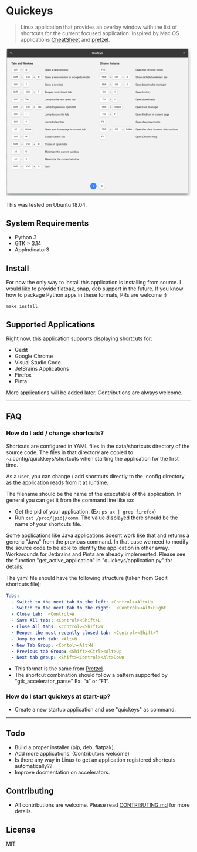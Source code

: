 # Quickeys

> Linux application that provides an overlay window with the list of shortcuts for the current focused application. Inspired by Mac OS applications [CheatSheet](https://mediaatelier.com/CheatSheet/) and [pretzel](https://github.com/amiechen/pretzel).

![screenshot](screenshot.png)

This was tested on Ubuntu 18.04.

## System Requirements

* Python 3
* GTK > 3.14
* AppIndicator3

## Install

For now the only way to install this application is installing from source. I would like to provide flatpak, snap, deb support in the future. If you know how to package Python apps in these formats, PRs are welcome ;)

```
make install
```

## Supported Applications

Right now, this application supports displaying shortcuts for:

* Gedit
* Google Chrome
* Visual Studio Code
* JetBrains Applications
* Firefox
* Pinta

More applications will be added later. Contributions are always welcome.

---

## FAQ

### How do I add / change shortcuts?

Shortcuts are configured in YAML files in the data/shortcuts directory of the source code. The files in that directory are copied to ~/.config/quickkeys/shortcuts when starting the application for the first time.

As a user, you can change / add shortcuts directly to the .config directory as the application reads from it at runtime.

The filename should be the name of the executable of the application. In general you can get it from the command line like so:

* Get the pid of your application. (Ex: ```ps ax | grep firefox```)
* Run ```cat /proc/{pid}/comm```. The value displayed there should be the name of your shortcuts file.

Some applications like Java applications doesnt work like that and returns a generic "Java" from the previous command. In that case we need to modify the source code to be able to identify the application in other away. Workarounds for Jetbrains and Pinta are already implemented. Please see the function "get_active_application" in "quickeys/application.py" for details.

The yaml file should have the following structure (taken from Gedit shortcuts file):

```yml
Tabs:
  - Switch to the next tab to the left: <Control><Alt>Up
  - Switch to the next tab to the right:  <Control><Alt>Right
  - Close tab:  <Control>W
  - Save All tabs: <Control><Shift>L
  - Close All tabs: <Control><Shift>W
  - Reopen the most recently closed tab: <Control><Shift>T
  - Jump to nth tab: <Alt>N
  - New Tab Group: <Contol><Alt>N
  - Previous tab Group: <Shift><Ctrl><Alt>Up
  - Next tab group: <Shift><Control><Alt>Down
```

* This format is the same from [Pretzel](https://github.com/amiechen/pretzel).
* The shortcut combination should follow a pattern supported by "gtk_accelerator_parse" Ex: “<Control>a” or “<Shift><Alt>F1”.

### How do I start quickeys at start-up?

* Create a new startup application and use "quickeys" as command.

---

## Todo

* Build a proper installer (pip, deb, flatpak).
* Add more applications. (Contributors welcome)
* Is there any way in Linux to get an application registered shortcuts automatically??
* Improve docmentation on accelerators.

## Contributing

* All contributions are welcome. Please read [CONTRIBUTING.md](CONTRIBUTING.md) for more details.

## License

MIT

